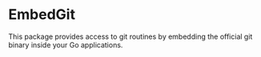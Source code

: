 # EmbedGit

This package provides access to git routines by embedding the official git binary inside your Go applications.
